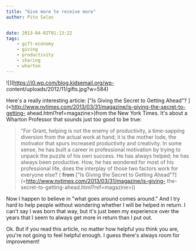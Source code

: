 ```yaml
---
title: "Give more to receive more"
author: Pito Salas


date: 2013-04-02T01:13:22
tags:
    - gift-economy
    - giving
    - productivity
    - sharing
    - wharton
---
```




![](https://i0.wp.com/blog.kidsemail.org/wp-
content/uploads/2012/11/gifts.jpg?w=584)

Here's a really interesting article: ["Is Giving the Secret to Getting Ahead"?
](<http://www.nytimes.com/2013/03/31/magazine/is-giving-the-secret-to-getting-
ahead.html?ref=magazine>)from the New York Times. It's about a Wharton
Professor that sounds just too good to be true:

> "For Grant, helping is not the enemy of productivity, a time-sapping
> diversion from the actual work at hand; it is the mother lode, the motivator
> that spurs increased productivity and creativity. In some sense, he has
> built a career in professional motivation by trying to unpack the puzzle of
> his own success. He has always helped; he has always been productive. How,
> he has wondered for most of his professional life, does the interplay of
> those two factors work for everyone else? ( **from** ["Is Giving the Secret
> to Getting Ahead"?](<http://www.nytimes.com/2013/03/31/magazine/is-giving-
> the-secret-to-getting-ahead.html?ref=magazine>))

Now I happen to believe in "what goes around comes around." And I try hard to
help people without wondering whether I will be helped in return. I can't say
I was born that way, but it's just been my experience over the years that I
seem to always get more in return than I put out.

Ok. But if you read this article, no matter how helpful you think you are,
you're not going to feel helpful enough. I guess there's always room for
improvement!


